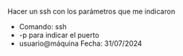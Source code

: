 Hacer un ssh con los parámetros que me indicaron
- Comando: ssh
- -p para indicar el puerto
- usuario@máquina
Fecha: 31/07/2024
